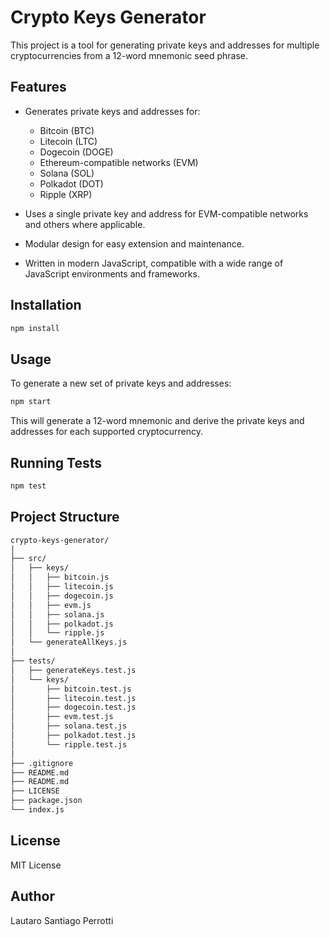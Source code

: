 # Crypto Keys Generator

This project is a tool for generating private keys and addresses for multiple cryptocurrencies from a 12-word mnemonic seed phrase.

## Features

- Generates private keys and addresses for:

  - Bitcoin (BTC)
  - Litecoin (LTC)
  - Dogecoin (DOGE)
  - Ethereum-compatible networks (EVM)
  - Solana (SOL)
  - Polkadot (DOT)
  - Ripple (XRP)

- Uses a single private key and address for EVM-compatible networks and others where applicable.
- Modular design for easy extension and maintenance.
- Written in modern JavaScript, compatible with a wide range of JavaScript environments and frameworks.

## Installation

```bash
npm install
```

## Usage

To generate a new set of private keys and addresses:

```bash
npm start
```

This will generate a 12-word mnemonic and derive the private keys and addresses for each supported cryptocurrency.

## Running Tests

```bash
npm test
```

## Project Structure

```bash
crypto-keys-generator/
│
├── src/
│   ├── keys/
│   │   ├── bitcoin.js
│   │   ├── litecoin.js
│   │   ├── dogecoin.js
│   │   ├── evm.js
│   │   ├── solana.js
│   │   ├── polkadot.js
│   │   └── ripple.js
│   └── generateAllKeys.js
│
├── tests/
│   ├── generateKeys.test.js
│   └── keys/
│       ├── bitcoin.test.js
│       ├── litecoin.test.js
│       ├── dogecoin.test.js
│       ├── evm.test.js
│       ├── solana.test.js
│       ├── polkadot.test.js
│       └── ripple.test.js
│
├── .gitignore
├── README.md
├── README.md
├── LICENSE
├── package.json
└── index.js
```

## License

MIT License

## Author

Lautaro Santiago Perrotti
